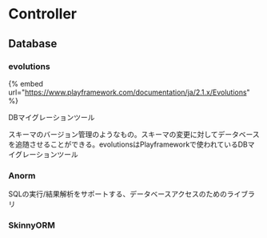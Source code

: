 # Controller

## Database

### evolutions

{% embed url="https://www.playframework.com/documentation/ja/2.1.x/Evolutions" %}

DBマイグレーションツール

スキーマのバージョン管理のようなもの。スキーマの変更に対してデータベースを追随させることができる。evolutionsはPlayframeworkで使われているDBマイグレーションツール

### Anorm

SQLの実行/結果解析をサポートする、データベースアクセスのためのライブラリ

### SkinnyORM

